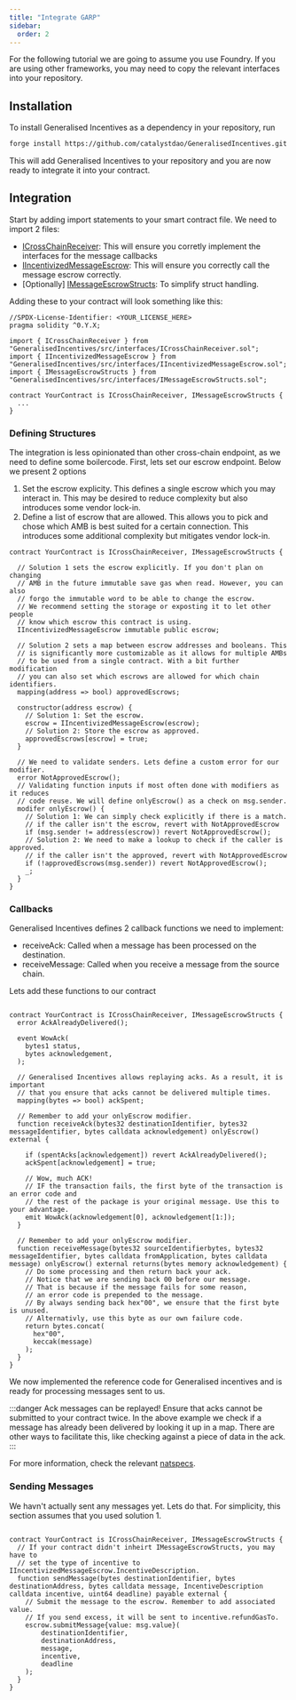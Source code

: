 ```yaml
---
title: "Integrate GARP"
sidebar:
  order: 2
---
```


For the following tutorial we are going to assume you use Foundry. If you are using other frameworks, you may need to copy the relevant interfaces into your repository.

## Installation

To install Generalised Incentives as a dependency in your repository, run

```bash
forge install https://github.com/catalystdao/GeneralisedIncentives.git
```

This will add Generalised Incentives to your repository and you are now ready to integrate it into your contract.

## Integration

Start by adding import statements to your smart contract file. We need to import 2 files:

- [ICrossChainReceiver](https://github.com/catalystdao/GeneralisedIncentives/blob/main/src/interfaces/ICrossChainReceiver.sol): This will ensure you corretly implement the interfaces for the message callbacks
- [IIncentivizedMessageEscrow](https://github.com/catalystdao/GeneralisedIncentives/blob/main/src/interfaces/IIncentivizedMessageEscrow.sol): This will ensure you correctly call the message escrow correctly.
- [Optionally] [IMessageEscrowStructs](https://github.com/catalystdao/GeneralisedIncentives/blob/main/src/interfaces/IMessageEscrowStructs.sol): To simplify struct handling.

Adding these to your contract will look something like this:

```solidity
//SPDX-License-Identifier: <YOUR_LICENSE_HERE>
pragma solidity ^0.Y.X;

import { ICrossChainReceiver } from "GeneralisedIncentives/src/interfaces/ICrossChainReceiver.sol";
import { IIncentivizedMessageEscrow } from "GeneralisedIncentives/src/interfaces/IIncentivizedMessageEscrow.sol";
import { IMessageEscrowStructs } from "GeneralisedIncentives/src/interfaces/IMessageEscrowStructs.sol";

contract YourContract is ICrossChainReceiver, IMessageEscrowStructs {
  ...
}
```

### Defining Structures

The integration is less opinionated than other cross-chain endpoint, as we need to define some boilercode. First, lets set our escrow endpoint. Below we present 2 options

1. Set the escrow explicity. This defines a single escrow which you may interact in. This may be desired to reduce complexity but also introduces some vendor lock-in.
2. Define a list of escrow that are allowed. This allows you to pick and chose which AMB is best suited for a certain connection. This introduces some additional complexity but mitigates vendor lock-in.

```solidity
contract YourContract is ICrossChainReceiver, IMessageEscrowStructs {

  // Solution 1 sets the escrow explicitly. If you don't plan on changing
  // AMB in the future immutable save gas when read. However, you can also
  // forgo the immutable word to be able to change the escrow.
  // We recommend setting the storage or exposting it to let other people
  // know which escrow this contract is using.
  IIncentivizedMessageEscrow immutable public escrow;

  // Solution 2 sets a map between escrow addresses and booleans. This
  // is significantly more customizable as it allows for multiple AMBs
  // to be used from a single contract. With a bit further modification
  // you can also set which escrows are allowed for which chain identifiers.
  mapping(address => bool) approvedEscrows;

  constructor(address escrow) {
    // Solution 1: Set the escrow.
    escrow = IIncentivizedMessageEscrow(escrow);
    // Solution 2: Store the escrow as approved.
    approvedEscrows[escrow] = true;
  }

  // We need to validate senders. Lets define a custom error for our modifier.
  error NotApprovedEscrow();
  // Validating function inputs if most often done with modifiers as it reduces
  // code reuse. We will define onlyEscrow() as a check on msg.sender.
  modifer onlyEscrow() {
    // Solution 1: We can simply check explicitly if there is a match.
    // if the caller isn't the escrow, revert with NotApprovedEscrow
    if (msg.sender != address(escrow)) revert NotApprovedEscrow();
    // Solution 2: We need to make a lookup to check if the caller is approved.
    // if the caller isn't the approved, revert with NotApprovedEscrow
    if (!approvedEscrows(msg.sender)) revert NotApprovedEscrow();
    _;
  }
}
```

### Callbacks

Generalised Incentives defines 2 callback functions we need to implement:

- receiveAck: Called when a message has been processed on the destination.
- receiveMessage: Called when you receive a message from the source chain.

Lets add these functions to our contract

```solidity

contract YourContract is ICrossChainReceiver, IMessageEscrowStructs {
  error AckAlreadyDelivered();

  event WowAck(
    bytes1 status,
    bytes acknowledgement,
  );

  // Generalised Incentives allows replaying acks. As a result, it is important
  // that you ensure that acks cannot be delivered multiple times.
  mapping(bytes => bool) ackSpent;

  // Remember to add your onlyEscrow modifier.
  function receiveAck(bytes32 destinationIdentifier, bytes32 messageIdentifier, bytes calldata acknowledgement) onlyEscrow() external {

    if (spentAcks[acknowledgement]) revert AckAlreadyDelivered();
    ackSpent[acknowledgement] = true;

    // Wow, much ACK!
    // IF the transaction fails, the first byte of the transaction is an error code and
    // the rest of the package is your original message. Use this to your advantage.
    emit WowAck(acknowledgement[0], acknowledgement[1:]);
  }

  // Remember to add your onlyEscrow modifier.
  function receiveMessage(bytes32 sourceIdentifierbytes, bytes32 messageIdentifier, bytes calldata fromApplication, bytes calldata message) onlyEscrow() external returns(bytes memory acknowledgement) {
    // Do some processing and then return back your ack.
    // Notice that we are sending back 00 before our message.
    // That is because if the message fails for some reason,
    // an error code is prepended to the message.
    // By always sending back hex"00", we ensure that the first byte is unused.
    // Alternativly, use this byte as our own failure code.
    return bytes.concat(
      hex"00",
      keccak(message)
    );
  }
}
```

We now implemented the reference code for Generalised incentives and is ready for processing messages sent to us.

:::danger
Ack messages can be replayed! Ensure that acks cannot be submitted to your contract twice. In the above example we check if a message has already been delivered by looking it up in a map. There are other ways to facilitate this, like checking against a piece of data in the ack.
:::

For more information, check the relevant [natspecs](https://github.com/catalystdao/GeneralisedIncentives/blob/main/src/interfaces/ICrossChainReceiver.sol).

### Sending Messages

We havn't actually sent any messages yet. Lets do that. For simplicity, this section assumes that you used solution 1.

```solidity

contract YourContract is ICrossChainReceiver, IMessageEscrowStructs {
  // If your contract didn't inheirt IMessageEscrowStructs, you may have to
  // set the type of incentive to IIncentivizedMessageEscrow.IncentiveDescription.
  function sendMessage(bytes destinationIdentifier, bytes destinationAddress, bytes calldata message, IncentiveDescription calldata incentive, uint64 deadline) payable external {
    // Submit the message to the escrow. Remember to add associated value.
    // If you send excess, it will be sent to incentive.refundGasTo.
    escrow.submitMessage{value: msg.value}(
        destinationIdentifier,
        destinationAddress,
        message,
        incentive,
        deadline
    );
  }
}
```
